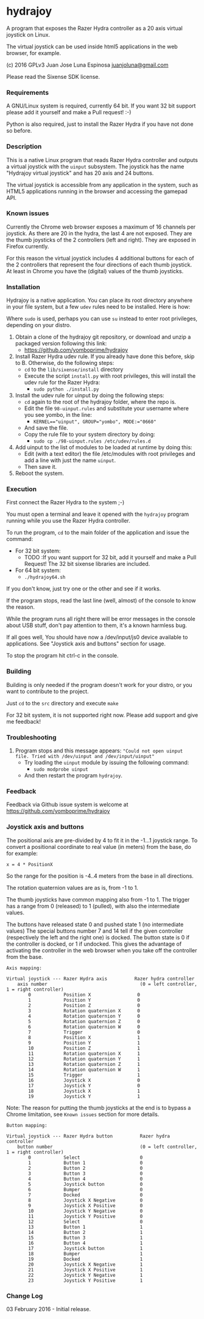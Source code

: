 # hydrajoy

A program that exposes the Razer Hydra controller as a 20 axis virtual joystick on Linux.

The virtual joystick can be used inside html5 applications in the web browser, for example.

(c) 2016 GPLv3 Juan Jose Luna Espinosa juanjoluna@gmail.com

Please read the Sixense SDK license.


### Requirements

A GNU/Linux system is required, currently 64 bit. If you want 32 bit support please add it yourself and make a Pull request! :-)

Python is also required, just to install the Razer Hydra if you have not done so before.


### Description

This is a native Linux program that reads Razer Hydra controller and outputs a virtual joystick with
the `uinput` subsystem. The joystick has the name "Hydrajoy virtual joystick" and has 20 axis and 24 buttons.

The virtual joystick is accessible from any application in the system, such as HTML5 applications running
in the browser and accessing the gamepad API.


### Known issues

Currently the Chrome web browser exposes a maximum of 16 channels per joystick. As there are 20 in the hydra, the last 4 are not exposed. They are the thumb joysticks of the 2 controllers (left and right). They are exposed in Firefox currently.

For this reason the virtual joystick includes 4 additional buttons for each of the 2 controllers that represent the four
directions of each thumb joystick. At least in Chrome you have the (digital) values of the thumb joysticks.


### Installation

Hydrajoy is a native application. You can place its root directory anywhere in your file system, but a few `udev` rules need to be installed. Here is how:

Where `sudo` is used, perhaps you can use `su` instead to enter root privileges, depending on your distro.

1. Obtain a clone of the hydrajoy git repository, or download and unzip a packaged version following this link:
    * https://github.com/yomboprime/hydrajoy
2. Install Razer Hydra udev rule. If you already have done this before, skip to B. Otherwise, do the following steps:
    * `cd` to the `lib/sixense/install` directory
    * Execute the script `install.py` with root privileges, this will install the udev rule for the Razer Hydra:
        * `sudo python ./install.py`
3. Install the udev rule for uinput by doing the following steps:
    * `cd` again to the root of the hydrajoy folder, where the repo is.
    * Edit the file `98-uinput.rules` and substitute your username where you see yombo, in the line:
        * `KERNEL=="uinput", GROUP="yombo", MODE:="0660"`
    * And save the file.
    * Copy the rule file to your system directory by doing:
        * `sudo cp ./98-uinput.rules /etc/udev/rules.d`
4. Add uinput to the list of modules to be loaded at runtime by doing this:
    * Edit (with a text editor) the file /etc/modules with root privileges and add a line with just the name `uinput`.
    * Then save it.
5. Reboot the system.


### Execution

First connect the Razer Hydra to the system ;-)

You must open a terminal and leave it opened with the `hydrajoy` program running while you use the Razer Hydra controller.

To run the program, `cd` to the main folder of the application and issue the command:
* For 32 bit system:
    * TODO :If you want support for 32 bit, add it yourself and make a Pull Request! The 32 bit sixense libraries are included.
* For 64 bit system:
    * `./hydrajoy64.sh`

If you don't know, just try one or the other and see if it works.

If the program stops, read the last line (well, almost) of the console to know the reason.

While the program runs all right there will be error messages in the console about USB stuff, don't pay attention to them, it's a known harmless bug.

If all goes well, You should have now a /dev/input/js0 device available to applications. See "Joystick axis and buttons" section for usage.

To stop the program hit ctrl-c in the console.


### Building

Building is only needed if the program doesn't work for your distro, or you want to contribute to the project.

Just `cd` to the `src` directory and execute `make`

For 32 bit system, it is not supported right now. Please add support and give me feedback!


### Troubleshooting

1. Program stops and this message appears: `"Could not open uinput file. Tried with /dev/uinput and /dev/input/uinput"`
    * Try loading the `uinput` module by issuing the following command:
        * `sudo modprobe uinput`
    * And then restart the program `hydrajoy`.


### Feedback

Feedback via Github issue system is welcome at https://github.com/yomboprime/hydrajoy


### Joystick axis and buttons

The positional axis are pre-divided by 4 to fit it in the -1...1 joystick range.
To convert a positional coordinate to real value (in meters) from the base, do for example:

    x = 4 * PositionX

So the range for the position is -4..4 meters from the base in all directions.

The rotation quaternion values are as is, from -1 to 1.

The thumb joysticks have common mapping also from -1 to 1. The trigger has a range from 0 (released) to 1 (pulled), with also the intermediate values.

The buttons have released state 0 and pushed state 1 (no intermediate values)
The special buttons number 7 and 14 tell if the given controller (respectively the
left and the right one) is docked. The button state is 0 if the controller is docked, or 1 if undocked.
This gives the advantage of activating the controller in the web browser when you take off the controller from the base.

    Axis mapping:

    Virtual joystick --- Razer Hydra axis          Razer hydra controller
        axis number                                  (0 = left controller, 1 = right controller)
            0            Position X                 0
            1            Position Y                 0
            2            Position Z                 0
            3            Rotation quaternion X      0
            4            Rotation quaternion Y      0
            5            Rotation quaternion Z      0
            6            Rotation quaternion W      0
            7            Trigger                    0
            8            Position X                 1
            9            Position Y                 1
            10           Position Z                 1
            11           Rotation quaternion X      1
            12           Rotation quaternion Y      1
            13           Rotation quaternion Z      1
            14           Rotation quaternion W      1
            15           Trigger                    1
            16           Joystick X                 0
            17           Joystick Y                 0
            18           Joystick X                 1
            19           Joystick Y                 1


Note: The reason for putting the thumb joysticks at the end is to bypass a Chrome limitation, see ```Known issues``` section for more details.
            
    Button mapping:

    Virtual joystick --- Razer Hydra button          Razer hydra controller
        button number                                (0 = left controller, 1 = right controller)
            0            Select                      0
            1            Button 1                    0
            2            Button 2                    0
            3            Button 3                    0
            4            Button 4                    0
            5            Joystick button             0
            6            Bumper                      0
            7            Docked                      0
            8            Joystick X Negative         0
            9            Joystick X Positive         0
            10           Joystick Y Negative         0
            11           Joystick Y Positive         0
            12           Select                      0
            13           Button 1                    1
            14           Button 2                    1
            15           Button 3                    1
            16           Button 4                    1
            17           Joystick button             1
            18           Bumper                      1
            19           Docked                      1
            20           Joystick X Negative         1
            21           Joystick X Positive         1
            22           Joystick Y Negative         1
            23           Joystick Y Positive         1

### Change Log

03 February 2016 -  Initial release.

